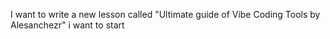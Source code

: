 I want to write a new lesson called "Ultimate guide of Vibe Coding Tools by Alesanchezr" i want to start